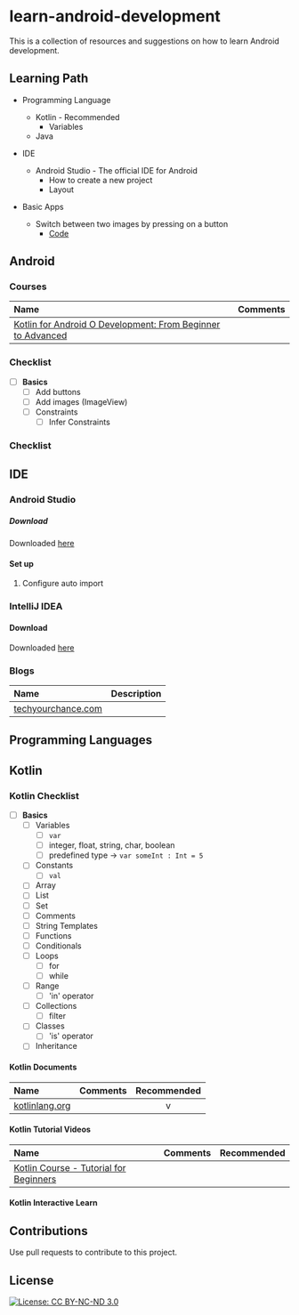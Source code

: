 # learn-android-development

This is a collection of resources and suggestions on how to learn Android development.

## Learning Path

* Programming Language
  * Kotlin - Recommended
      * Variables
  * Java

* IDE
  * Android Studio - The official IDE for Android
    * How to create a new project
    * Layout

* Basic Apps
  * Switch between two images by pressing on a button
      * [Code](apps/ImageSwitcher)

## Android

### Courses

Name | Comments
:------|:------:
[Kotlin for Android O Development: From Beginner to Advanced](https://www.udemy.com/course/kotlinandroid) |

### Checklist

- [ ] **Basics**
  - [ ] Add buttons
  - [ ] Add images (ImageView)
  - [ ] Constraints
    - [ ] Infer Constraints

### Checklist

## IDE

### Android Studio

##### Download

Downloaded [here](https://developer.android.com/studio)

#### Set up

1. Configure auto import

### IntelliJ IDEA

#### Download

Downloaded [here](https://www.jetbrains.com/idea/download)

### Blogs

Name | Description
:------|:------:
[techyourchance.com](https://www.techyourchance.com) | 

## Programming Languages

## Kotlin

### Kotlin Checklist

- [ ] **Basics**
  - [ ] Variables
    - [ ] `var`
    - [ ] integer, float, string, char, boolean
    - [ ] predefined type -> `var someInt : Int = 5`
  - [ ] Constants
    - [ ] `val`
  - [ ] Array
  - [ ] List
  - [ ] Set
  - [ ] Comments
  - [ ] String Templates
  - [ ] Functions
  - [ ] Conditionals
  - [ ] Loops
    - [ ] for
    - [ ] while
  - [ ] Range
    - [ ] 'in' operator
  - [ ] Collections
    - [ ] filter
  - [ ] Classes
    - [ ] 'is' operator
  - [ ] Inheritance

#### Kotlin Documents

Name | Comments | Recommended
:-------|:------|:------:
[kotlinlang.org](https://kotlinlang.org/docs/reference) | | v

#### Kotlin Tutorial Videos

Name | Comments | Recommended
:-------|:------|:------:
[Kotlin Course - Tutorial for Beginners](https://www.youtube.com/watch?v=F9UC9DY-vIU) | 

#### Kotlin Interactive Learn

## Contributions

Use pull requests to contribute to this project.

## License

[![License: CC BY-NC-ND 3.0](https://img.shields.io/badge/License-CC%20BY--NC--ND%203.0-lightgrey.svg)](https://creativecommons.org/licenses/by-nc-nd/3.0/)
